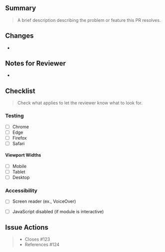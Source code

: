 ## Summary

> A brief description describing the problem or feature this PR resolves.



## Changes
 - 



## Notes for Reviewer
* 

## Checklist 
> Check what applies to let the reviewer know what to look for. 


### Testing

- [ ] Chrome
- [ ] Edge
- [ ] Firefox
- [ ] Safari

#### Viewport Widths

- [ ] Mobile
- [ ] Tablet
- [ ] Desktop

### Accessibility

- [ ] Screen reader (ex., VoiceOver)
- [ ] JavaScript disabled (if module is interactive)


## Issue Actions

> - Closes #123
> - References #124
